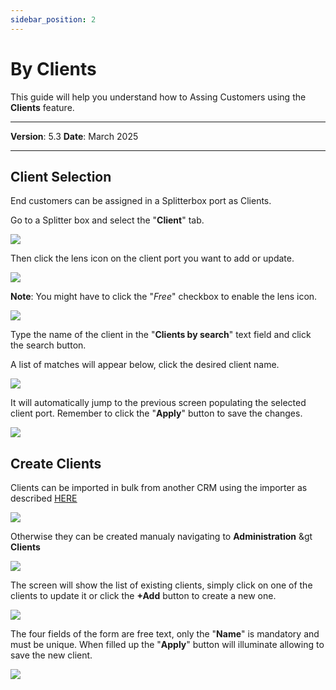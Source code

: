 ```yaml
---
sidebar_position: 2
---
```

# By Clients

This guide will help you understand how to Assing Customers using the **Clients** feature.

------------

**Version**: 5.3
**Date**: March 2025

------------

## Client Selection

End customers can be assigned in a Splitterbox port as Clients.

Go to a Splitter box and select the "**Client**" tab.

![](/img/Customer-Assignment-Model/CAM-client01.png)

Then click the lens icon on the client port you want to add or update.

![](/img/Customer-Assignment-Model/CAM-client02.png)

**Note**: You might have to click the "*Free*" checkbox to enable the lens icon.

![](/img/Customer-Assignment-Model/CAM-client02B.png)

Type the name of the client in the "**Clients by search**" text field and click the search button.

A list of matches will appear below, click the desired client name.

![](/img/Customer-Assignment-Model/CAM-client03.png)

It will automatically jump to the previous screen populating the selected client port. Remember to click the "**Apply**" button to save the changes.

![](/img/Customer-Assignment-Model/CAM-client04.png)

## Create Clients

Clients can be imported in bulk from another CRM using the importer as described <u>[HERE](../16-tutorial-imports/02-create-imports-CSV.md)</u>

![](/img/Customer-Assignment-Model/CAM-client05A.png)

Otherwise they can be created manualy navigating to **Administration** &gt **Clients**

![](/img/Customer-Assignment-Model/CAM-client05.png)

The screen will show the list of existing clients, simply click on one of the clients to update it or click the **+Add** button to create a new one.

![](/img/Customer-Assignment-Model/CAM-client06.png)

The four fields of the form are free text, only the "**Name**" is mandatory and must be unique.
When filled up the "**Apply**" button will illuminate allowing to save the new client.

![](/img/Customer-Assignment-Model/CAM-client07.png)